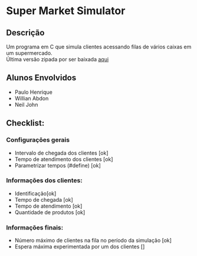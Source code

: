 ﻿# Super Market Simulator

## Descrição
Um programa em C que simula clientes acessando filas de vários caixas em um supermercado.  
Última versão zipada por ser baixada [aqui](https://github.com/willabdon/SuperMarketSimulator/raw/master/SuperMarketSimulator.zip)

## Alunos Envolvidos
* Paulo Henrique
* Willian Abdon
* Neil John

## Checklist:

### Configurações gerais
* Intervalo de chegada dos clientes [ok]
* Tempo de atendimento dos clientes [ok]
* Parametrizar tempos (#define) [ok]


### Informações dos clientes:
* Identificação[ok]
* Tempo de chegada [ok]
* Tempo de atendimento [ok]
* Quantidade de produtos [ok]

### Informações finais:
* Número máximo de clientes na fila no período da simulação [ok]
* Espera máxima experimentada por um dos clientes []
